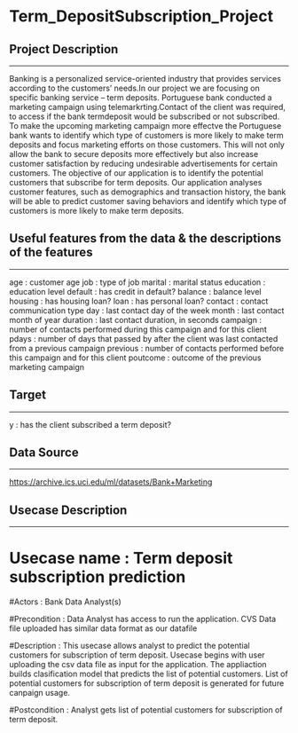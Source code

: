 # Term_DepositSubscription_Project


## Project Description
***

Banking is a personalized service-oriented industry that provides services according to the customers’ needs.In our project we are focusing on specific banking service – term deposits.
Portuguese bank conducted a marketing campaign using telemarkrting.Contact of the client was required, to access if the bank termdeposit would be subscribed  or not subscribed. To make the 
upcoming marketing campaign more effectve the Portuguese bank wants to identify which type of customers is more likely to make term deposits and focus marketing efforts on those customers.
This will not only allow the bank to secure deposits more effectively but also increase customer satisfaction by reducing undesirable advertisements for certain customers. 
The objective of our application is to identify the potential customers that subscribe for term deposits. Our application analyses customer features, such as demographics and 
transaction history, the bank will be able to predict customer saving behaviors and identify which type of customers is more likely to make term deposits.
  


## Useful features from the data & the descriptions of the features
***

 age : customer age
 job : type of job
 marital : marital status
 education : education level
 default : has credit in default?
 balance : balance level
 housing : has housing loan?
 loan : has personal loan?
 contact : contact communication type
 day : last contact day of the week
 month : last contact month of year
 duration : last contact duration, in seconds
 campaign : number of contacts performed during this campaign and for this client
 pdays : number of days that passed by after the client was last contacted from a previous campaign
 previous : number of contacts performed before this campaign and for this client
 poutcome : outcome of the previous marketing campaign


## Target
***

 y : has the client subscribed a term deposit?


## Data Source
***
https://archive.ics.uci.edu/ml/datasets/Bank+Marketing


## Usecase Description
***
# Usecase name : Term deposit subscription prediction

#Actors : Bank Data Analyst(s)

#Precondition : Data Analyst has access to run the application. 
                CVS Data file uploaded has similar data format as our datafile

#Description : This usecase allows analyst to predict the potential customers for subscription of term deposit.
Usecase begins with user uploading the csv data file as input for the application. 
The appliaction builds clasification model that predicts the list of potential customers. 
List of potential customers for subscription of term deposit is generated for future canpaign usage. 


#Postcondition : Analyst gets list of potential customers for subscription of term deposit.
